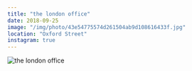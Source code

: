 ```yaml
---
title: "the london office"
date: 2018-09-25
image: "/img/photo/43e54775574d261504ab9d108616433f.jpg"
location: "Oxford Street"
instagram: true
---
```


![the london office](/img/photo/43e54775574d261504ab9d108616433f.jpg)
